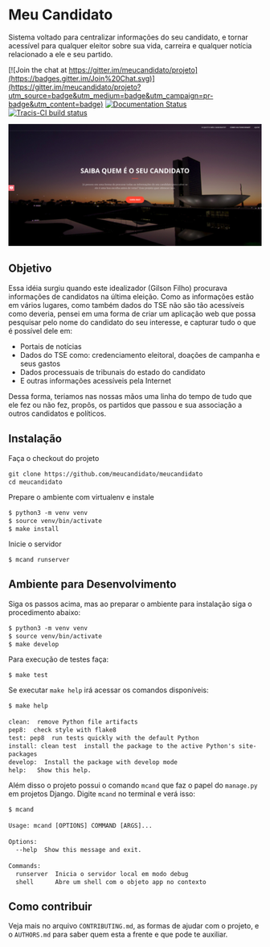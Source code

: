 # Meu Candidato

Sistema voltado para centralizar informações do seu candidato, e tornar acessível para qualquer eleitor sobre sua vida, carreira e qualquer notícia relacionado a ele e seu partido.

[![Join the chat at https://gitter.im/meucandidato/projeto](https://badges.gitter.im/Join%20Chat.svg)](https://gitter.im/meucandidato/projeto?utm_source=badge&utm_medium=badge&utm_campaign=pr-badge&utm_content=badge)
[![Documentation Status](https://readthedocs.org/projects/meucandidato/badge/?version=latest)](http://meucandidato.readthedocs.io/en/latest/?badge=latest)
[![Tracis-CI build status](https://travis-ci.org/gilsondev/meucandidato.svg?branch=master)](https://travis-ci.org/gilsondev/meucandidato)

![Página inicial](screenshots/homepage.png)

## Objetivo

Essa idéia surgiu quando este idealizador (Gilson Filho) procurava informações de candidatos na última eleição. Como as informações estão em vários
lugares, como também dados do TSE não são tão acessíveis como deveria, pensei em uma forma de criar um aplicação web que possa pesquisar
pelo nome do candidato do seu interesse, e capturar tudo o que é possível dele em:

- Portais de notícias
- Dados do TSE como: credenciamento eleitoral, doações de campanha e seus gastos
- Dados processuais de tribunais do estado do candidato
- E outras informações acessíveis pela Internet

Dessa forma, teriamos nas nossas mãos uma linha do tempo de tudo que ele fez ou não fez, propôs, os partidos que passou e sua associação
a outros candidatos e políticos.

## Instalação

Faça o checkout do projeto

```shell
git clone https://github.com/meucandidato/meucandidato
cd meucandidato
```

Prepare o ambiente com virtualenv e instale

```shell
$ python3 -m venv venv
$ source venv/bin/activate
$ make install
```

Inicie o servidor

```shell
$ mcand runserver
```

## Ambiente para Desenvolvimento

Siga os passos acima, mas ao preparar o ambiente para instalação siga o procedimento abaixo:

```shell
$ python3 -m venv venv
$ source venv/bin/activate
$ make develop
```

Para execução de testes faça:

```shell
$ make test
```

Se executar `make help` irá acessar os comandos disponíveis:

```shell
$ make help

clean:  remove Python file artifacts
pep8:  check style with flake8
test: pep8  run tests quickly with the default Python
install: clean test  install the package to the active Python's site-packages
develop:  Install the package with develop mode
help:   Show this help.
```

Além disso o projeto possui o comando `mcand` que faz o papel do `manage.py` em projetos Django. Digite `mcand` no terminal e verá isso:

```shell
$ mcand

Usage: mcand [OPTIONS] COMMAND [ARGS]...

Options:
  --help  Show this message and exit.

Commands:
  runserver  Inicia o servidor local em modo debug
  shell      Abre um shell com o objeto app no contexto
```

## Como contribuir

Veja mais no arquivo `CONTRIBUTING.md`, as formas de ajudar com o projeto, e o `AUTHORS.md` para saber quem esta a frente e que pode te auxiliar.